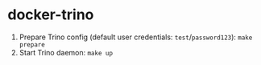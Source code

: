 # docker-trino

1. Prepare Trino config (default user credentials: ``test``/``password123``): ``make prepare``
2. Start Trino daemon: ``make up``

